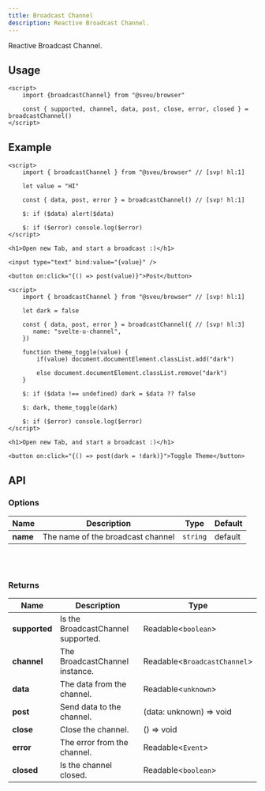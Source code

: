 ```yaml
---
title: Broadcast Channel
description: Reactive Broadcast Channel.
---
```


<script>
    import Meta from "$components/meta.svelte"
</script>

<Meta />

Reactive Broadcast Channel.

## Usage

```svelte
<script>
    import {broadcastChannel} from "@sveu/browser"
    
    const { supported, channel, data, post, close, error, closed } = broadcastChannel()
</script>
```

## Example

<Tabs activeName="Chat">

<TabPanel name="Chat">

```svelte live ln
<script>
    import { broadcastChannel } from "@sveu/browser" // [svp! hl:1]

    let value = "HI"

    const { data, post, error } = broadcastChannel() // [svp! hl:1]

    $: if ($data) alert($data)

    $: if ($error) console.log($error)
</script>

<h1>Open new Tab, and start a broadcast :)</h1>

<input type="text" bind:value="{value}" />

<button on:click="{() => post(value)}">Post</button>
```

</TabPanel>

<TabPanel name="Theme Sync">

```svelte live ln
<script>
    import { broadcastChannel } from "@sveu/browser" // [svp! hl:1]

    let dark = false

    const { data, post, error } = broadcastChannel({ // [svp! hl:3]
       name: "svelte-u-channel",
    }) 

    function theme_toggle(value) {
        if(value) document.documentElement.classList.add("dark")

        else document.documentElement.classList.remove("dark")
    }

    $: if ($data !== undefined) dark = $data ?? false
    
    $: dark, theme_toggle(dark)

    $: if ($error) console.log($error)
</script>

<h1>Open new Tab, and start a broadcast :)</h1>

<button on:click="{() => post(dark = !dark)}">Toggle Theme</button>
```

</TabPanel>

</Tabs>

## API

### Options

| Name        | Description                          | Type                          | Default  |
| ----------- | ------------------------------------ | ----------------------------- | -------- |
| **name**    | The name of the broadcast channel    | `string`                      | default  |

<br/>
<br/>

### Returns

| Name          | Description                                | Type                                     |
| ------------- | -------------------------------------------| ---------------------------------------- |
| **supported** | Is the BroadcastChannel supported.         | Readable<`boolean`>                      |
| **channel**   | The BroadcastChannel instance.             | Readable<`BroadcastChannel`>             |
| **data**      | The data from the channel.                 | Readable<`unknown`>                      |
| **post**      | Send data to the channel.                  | (data: unknown) => void                  |
| **close**     | Close the channel.                         | () => void                               |
| **error**     | The error from the channel.                | Readable<`Event`>                        |
| **closed**    | Is the channel closed.                     | Readable<`boolean`>                      |
